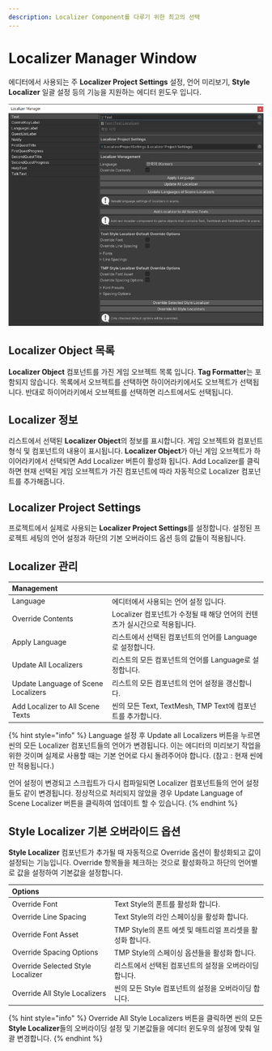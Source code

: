 ```yaml
---
description: Localizer Component를 다루기 위한 최고의 선택
---
```


# Localizer Manager Window

에디터에서 사용되는 주 **Localizer Project Settings** 설정, 언어 미리보기, **Style Localizer** 일괄 설정 등의 기능을 지원하는 에디터 윈도우 입니다.

![Cube Collector &#xC608;&#xC81C; &#xC52C;&#xC758; Localizer &#xBAA9;&#xB85D;](../.gitbook/assets/localizer_manager_window.png)

## Localizer Object 목록

**Localizer Object** 컴포넌트를 가진 게임 오브젝트 목록 입니다. **Tag Formatter**는 포함되지 않습니다. 목록에서 오브젝트를 선택하면 하이어라키에서도 오브젝트가 선택됩니다. 반대로 하이어라키에서 오브젝트를 선택하면 리스트에서도 선택됩니다. 

## Localizer 정보

리스트에서 선택된 **Localizer Object**의 정보를 표시합니다. 게임 오브젝트와 컴포넌트 형식 및 컴포넌트의 내용이 표시됩니다. **Localizer Object**가 아닌 게임 오브젝트가 하이어라키에서 선택되면 Add Localizer 버튼이 활성화 됩니다. Add Localizer를 클릭하면 현재 선택된 게임 오브젝트가 가진 컴포넌트에 따라 자동적으로 Localizer 컴포넌트를 추가해줍니다.

## Localizer Project Settings

프로젝트에서 실제로 사용되는 **Localizer Project Settings**를 설정합니다. 설정된 프로젝트 세팅의 언어 설정과 하단의 기본 오버라이드 옵션 등의 값들이 적용됩니다.

## Localizer 관리

| Management |  |
| :--- | :--- |
| Language | 에디터에서 사용되는 언어 설정 입니다. |
| Override Contents | Localizer 컴포넌트가 수정될 때 해당 언어의 컨텐츠가 실시간으로 적용됩니다. |
| Apply Language | 리스트에서 선택된 컴포넌트의 언어를 Language로 설정합니다. |
| Update All Localizers | 리스트의 모든 컴포넌트의 언어를 Language로 설정합니다. |
| Update Language of Scene Localizers | 리스트의 모든 컴포넌트의 언어 설정을 갱신합니다. |
| Add Localizer to All Scene Texts | 씬의 모든 Text, TextMesh, TMP Text에 컴포넌트를 추가합니다. |

{% hint style="info" %}
Language 설정 후 Update all Localizers 버튼을 누르면 씬의 모든 Localizer 컴포넌트들의 언어가 변경됩니다. 이는 에디터의 미리보기 작업을 위한 것이며 실제로 사용할 때는 기본 언어로 다시 돌려주어야 합니다. \(참고 : 현재 씬에만 적용됩니다.\)

언어 설정이 변경되고 스크립트가 다시 컴파일되면 Localizer 컴포넌트들의 언어 설정들도 같이 변경됩니다. 정상적으로 처리되지 않았을 경우 Update Language of Scene Localizer 버튼을 클릭하여 업데이트 할 수 있습니다.
{% endhint %}

## Style Localizer 기본 오버라이드 옵션

**Style Localizer** 컴포넌트가 추가될 때 자동적으로 Override 옵션이 활성화되고 값이 설정되는 기능입니다. Override 항목들을 체크하는 것으로 활성화하고 하단의 언어별로 값을 설정하여 기본값을 설정합니다.

| Options |  |
| :--- | :--- |
| Override Font | Text Style의 폰트를 활성화 합니다. |
| Override Line Spacing | Text Style의 라인 스페이싱을 활성화 합니다. |
| Override Font Asset | TMP Style의 폰트 에셋 및 매트리얼 프리셋을 활성화 합니다. |
| Override Spacing Options | TMP Style의 스페이싱 옵션들을 활성화 합니다. |
| Override Selected Style Localizer | 리스트에서 선택된 컴포넌트의 설정을 오버라이딩 합니다. |
| Override All Style Localizers | 씬의 모든 Style 컴포넌트의 설정을 오버라이딩 합니다. |

{% hint style="info" %}
Override All Style Localizers 버튼을 클릭하면 씬의 모든 **Style Localizer**들의 오버라이딩 설정 및 기본값들을 에디터 윈도우의 설정에 맞춰 일괄 변경합니다. 
{% endhint %}

